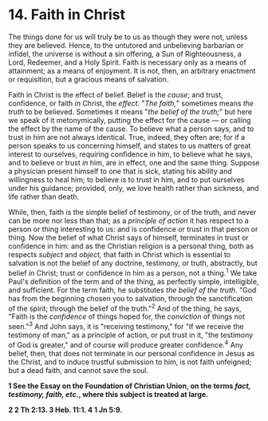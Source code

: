 # 14. Faith in Christ

The things done for us will truly be to us as though they were not, unless they are believed. Hence, to the untutored and unbelieving barbarian or infidel, the universe is without a sin offering, a Sun of Righteousness, a Lord, Redeemer, and a Holy Spirit. Faith is necessary only as a means of attainment; as a means of enjoyment. It is not, then, an arbitrary enactment or requisition, but a gracious means of salvation.

Faith in Christ is the effect of belief. Belief is the *cause*; and trust, confidence, or faith *in* Christ, the *effect*. "*The faith,*" sometimes means *the truth* to be believed. Sometimes it means "*the belief of the truth;*" but here we speak of it metonymically, putting the effect for the cause — or calling the effect by the name of the cause. To believe what a person says, and to trust in him are not always identical. True, indeed, they often are; for if a person speaks to us concerning himself, and states to us matters of great interest to ourselves, requiring confidence in him, to believe what he says, and to believe or trust *in* him, are in effect, one and the same thing. Suppose a physician present himself to one that is sick, stating his ability and willingness to heal him; to believe is to trust in him, and to put ourselves under his guidance; provided, only, we love health rather than sickness, and life rather than death.

While, then, faith is the simple belief of testimony, or of the truth, and never can be more nor less than that; as a *principle of action* it has respect to a person or thing interesting to us: and is confidence or trust in that person or thing. Now the belief of what Christ says of himself, terminates in trust or confidence in him: and as the Christian religion is a personal thing, both as respects *subject* and *object,* that faith in Christ which is essential to salvation is not the belief of any doctrine, testimony, or truth, abstractly, but belief *in* Christ; trust or confidence in him as a person, not a thing.<sup>1</sup> We take Paul's definition of the term and of the thing, as perfectly simple, intelligible, and sufficient. For the term faith, he substitutes *the belief of the truth*. "God has from the beginning chosen you to salvation, through the sanctification of the spirit; through the belief of the truth."<sup>2</sup> And of the thing, he says, "Faith is the *confidence* of things hoped for, the *conviction* of things not seen."<sup>3</sup> And John says, it is "receiving testimony," for "If we receive the testimony of man," as a principle of action, or put trust in it, "the testimony of God is greater," and of course will produce greater confidence.<sup>4</sup> Any belief, then, that does not terminate in our personal confidence in Jesus as the Christ, and to induce trustful submission to him, is not faith unfeigned; but a dead faith, and cannot save the soul.

**1 See the Essay on the Foundation of Christian Union, on the terms *fact, testimony, faith, etc.*, where this subject is treated at large.**

**2 2 Th 2:13.  3 Heb. 11:1.  4 1 Jn 5:9.**
